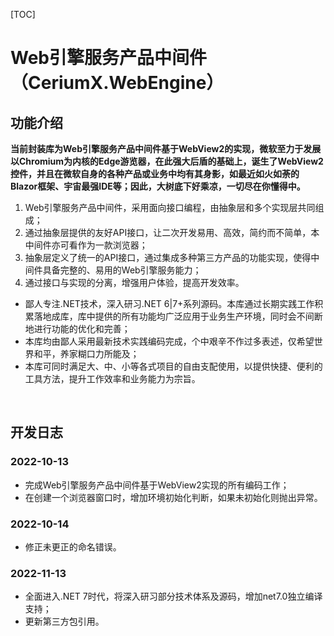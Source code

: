 [TOC]

# Web引擎服务产品中间件（CeriumX.WebEngine）

## 功能介绍

**当前封装库为Web引擎服务产品中间件基于WebView2的实现，微软至力于发展以Chromium为内核的Edge游览器，在此强大后盾的基础上，诞生了WebView2控件，并且在微软自身的各种产品或业务中均有其身影，如最近如火如荼的Blazor框架、宇宙最强IDE等；因此，大树底下好乘凉，一切尽在你懂得中。**

1. Web引擎服务产品中间件，采用面向接口编程，由抽象层和多个实现层共同组成；
2. 通过抽象层提供的友好API接口，让二次开发易用、高效，简约而不简单，本中间件亦可看作为一款浏览器；
3. 抽象层定义了统一的API接口，通过集成多种第三方产品的功能实现，使得中间件具备完整的、易用的Web引擎服务能力；
4. 通过接口与实现的分离，增强用户体验，提高开发效率。

- 鄙人专注.NET技术，深入研习.NET 6|7+系列源码。本库通过长期实践工作积累落地成库，库中提供的所有功能均广泛应用于业务生产环境，同时会不间断地进行功能的优化和完善；
- 本库均由鄙人采用最新技术实践编码完成，个中艰辛不作过多表述，仅希望世界和平，养家糊口力所能及；
- 本库可同时满足大、中、小等各式项目的自由支配使用，以提供快捷、便利的工具方法，提升工作效率和业务能力为宗旨。

<br>

## 开发日志

### 2022-10-13
- 完成Web引擎服务产品中间件基于WebView2实现的所有编码工作；
- 在创建一个浏览器窗口时，增加环境初始化判断，如果未初始化则抛出异常。

### 2022-10-14
- 修正未更正的命名错误。

### 2022-11-13
- 全面进入.NET 7时代，将深入研习部分技术体系及源码，增加net7.0独立编译支持；
- 更新第三方包引用。
